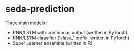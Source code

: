 # seda-prediction

Three main models:
- RNN/LSTM with continuous output (written in PyTorch)
- RNN/LSTM classifier ('class_' prefix, written in PyTorch)
- Super Learner ensemble (written in R)
